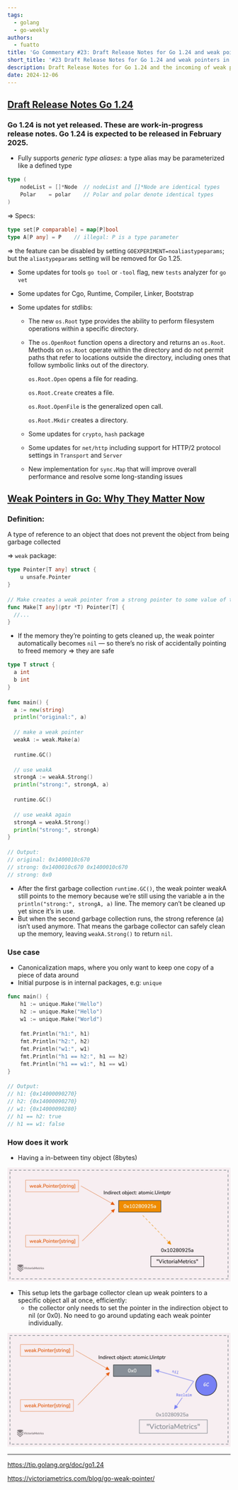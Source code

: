 ```yaml
---
tags:
  - golang
  - go-weekly
authors:
  - fuatto
title: 'Go Commentary #23: Draft Release Notes for Go 1.24 and weak pointers in Go'
short_title: '#23 Draft Release Notes for Go 1.24 and weak pointers in Go'
description: Draft Release Notes for Go 1.24 and the incoming of weak pointers in Go
date: 2024-12-06
---
```


## [Draft Release Notes Go 1.24](https://tip.golang.org/doc/go1.24)

### Go 1.24 is not yet released. These are work-in-progress release notes. Go 1.24 is expected to be released in February 2025.

- Fully supports *generic type aliases*: a type alias may be parameterized like a defined type

```go
type (
	nodeList = []*Node  // nodeList and []*Node are identical types
	Polar    = polar    // Polar and polar denote identical types
)
```

  => Specs:

```go
type set[P comparable] = map[P]bool
type A[P any] = P    // illegal: P is a type parameter
```

  => the feature can be disabled by setting `GOEXPERIMENT=noaliastypeparams`; but the `aliastypeparams` setting will be removed for Go 1.25.

- Some updates for tools `go tool` or `-tool` flag, new `tests` analyzer for `go vet`

- Some updates for Cgo, Runtime, Compiler, Linker, Bootstrap

- Some updates for stdlibs:

  - The new `os.Root` type provides the ability to perform filesystem operations within a specific directory.

  - The `os.OpenRoot` function opens a directory and returns an `os.Root`. Methods on `os.Root` operate within the directory and do not permit paths that refer to locations outside the directory, including ones that follow symbolic links out of the directory.

    `os.Root.Open` opens a file for reading.

    `os.Root.Create` creates a file.

    `os.Root.OpenFile` is the generalized open call.

    `os.Root.Mkdir` creates a directory.

  - Some updates for `crypto`, `hash` package

  - Some updates for `net/http` including support for HTTP/2 protocol settings in `Transport` and `Server`

  - New implementation for `sync.Map` that will improve overall performance and resolve some long-standing issues


## [Weak Pointers in Go: Why They Matter Now](https://victoriametrics.com/blog/go-weak-pointer/)

### Definition:

A type of reference to an object that does not prevent the object from being garbage collected

=> `weak` package:

```go
type Pointer[T any] struct {
	u unsafe.Pointer
}

// Make creates a weak pointer from a strong pointer to some value of type T.
func Make[T any](ptr *T) Pointer[T] {
  //...
}
```

- If the memory they’re pointing to gets cleaned up, the weak pointer automatically becomes `nil` — so there’s no risk of accidentally pointing to freed memory => they are safe

```go
type T struct {
  a int
  b int
}

func main() {
  a := new(string)
  println("original:", a)

  // make a weak pointer
  weakA := weak.Make(a)

  runtime.GC()

  // use weakA
  strongA := weakA.Strong()
  println("strong:", strongA, a)

  runtime.GC()

  // use weakA again
  strongA = weakA.Strong()
  println("strong:", strongA)
}

// Output:
// original: 0x1400010c670
// strong: 0x1400010c670 0x1400010c670
// strong: 0x0
```

- After the first garbage collection `runtime.GC()`, the weak pointer weakA still points to the memory because we’re still using the variable a in the `println("strong:", strongA, a)` line. The memory can’t be cleaned up yet since it’s in use.
- But when the second garbage collection runs, the strong reference (a) isn’t used anymore. That means the garbage collector can safely clean up the memory, leaving `weakA.Strong()` to return `nil`.

### Use case

- Canonicalization maps, where you only want to keep one copy of a piece of data around 
- Initial purpose is in internal packages, e.g: `unique`

```go
func main() {
	h1 := unique.Make("Hello")
	h2 := unique.Make("Hello")
	w1 := unique.Make("World")

	fmt.Println("h1:", h1)
	fmt.Println("h2:", h2)
	fmt.Println("w1:", w1)
	fmt.Println("h1 == h2:", h1 == h2)
	fmt.Println("h1 == w1:", h1 == w1)
}

// Output:
// h1: {0x14000090270}
// h2: {0x14000090270}
// w1: {0x14000090280}
// h1 == h2: true
// h1 == w1: false
```

### How does it work

- Having a in-between tiny object (8bytes)

![](assets/weak-pointer-indirection-reference.webp)

- This setup lets the garbage collector clean up weak pointers to a specific object all at once, efficiently: 
  - the collector only needs to set the pointer in the indirection object to nil (or 0x0). No need to go around updating each weak pointer individually.

![](assets/weak-pointer-gc-reclaim.webp)

---

https://tip.golang.org/doc/go1.24

https://victoriametrics.com/blog/go-weak-pointer/  